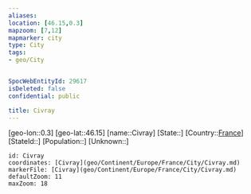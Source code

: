 ```yaml
---
aliases: 
location: [46.15,0.3]
mapzoom: [7,12] 
mapmarker: city 
type: City
tags:
- geo/City


SpocWebEntityId: 29617
isDeleted: false
confidential: public

title: Civray
---
```

[geo-lon::0.3]
[geo-lat::46.15]
[name::Civray]
[State::]
[Country::[France](geo/Continent/Europe/France.md)]
[StateId::]
[Population::]
[Unknown::]


```leaflet
id: Civray
coordinates: [Civray](geo/Continent/Europe/France/City/Civray.md)
markerFile: [Civray](geo/Continent/Europe/France/City/Civray.md)
defaultZoom: 11 
maxZoom: 18
```


